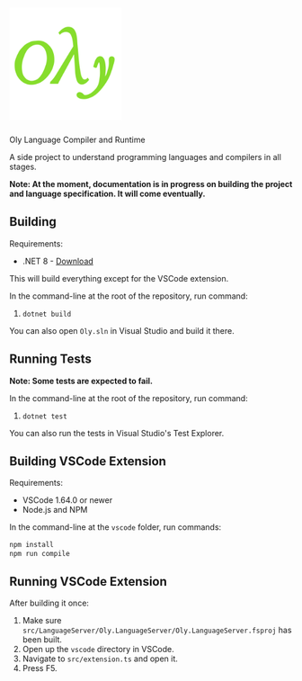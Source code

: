 # <img src="vscode/icons/oly-dark.png" alt="oly-logo" width="200"/>
Oly Language Compiler and Runtime

A side project to understand programming languages and compilers in all stages.

**Note: At the moment, documentation is in progress on building the project and language specification. It will come eventually.**

## Building

Requirements:
- .NET 8 - [Download](https://dotnet.microsoft.com/en-us/download/dotnet/8.0)

This will build everything except for the VSCode extension.

In the command-line at the root of the repository, run command:

1. ```dotnet build```

You can also open `Oly.sln` in Visual Studio and build it there.

## Running Tests

**Note: Some tests are expected to fail.**

In the command-line at the root of the repository, run command:

1. ```dotnet test```

You can also run the tests in Visual Studio's Test Explorer.

## Building VSCode Extension

Requirements:
- VSCode 1.64.0 or newer
- Node.js and NPM

In the command-line at the `vscode` folder, run commands:

```
npm install
npm run compile
```

## Running VSCode Extension

After building it once:

1. Make sure `src/LanguageServer/Oly.LanguageServer/Oly.LanguageServer.fsproj` has been built.
2. Open up the `vscode` directory in VSCode.
3. Navigate to `src/extension.ts` and open it.
4. Press F5.
